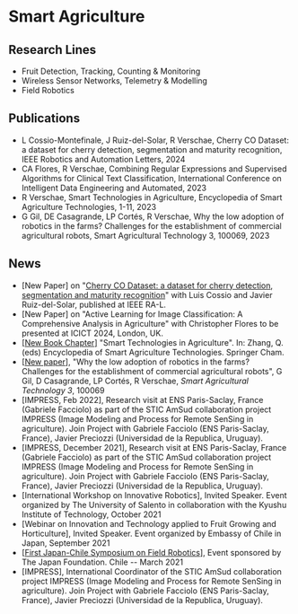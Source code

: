 # Smart Agriculture

## Research Lines
- Fruit Detection, Tracking, Counting & Monitoring
- Wireless Sensor Networks, Telemetry & Modelling
- Field Robotics

## Publications
- L Cossio-Montefinale, J Ruiz-del-Solar, R Verschae, Cherry CO Dataset: a dataset for cherry detection, segmentation and maturity recognition, IEEE Robotics and Automation Letters, 2024
- CA Flores, R Verschae, Combining Regular Expressions and Supervised Algorithms for Clinical Text Classification, International Conference on Intelligent Data Engineering and Automated, 2023
-  R Verschae, Smart Technologies in Agriculture, Encyclopedia of Smart Agriculture Technologies, 1-11, 2023
- G Gil, DE Casagrande, LP Cortés, R Verschae, Why the low adoption of robotics in the farms? Challenges for the establishment of commercial agricultural robots, 
Smart Agricultural Technology 3, 100069, 2023

## News
- [New Paper] on "[Cherry CO Dataset: a dataset for cherry detection, segmentation and maturity recognition](https://ieeexplore.ieee.org/document/10508478)" with Luis Cossio and Javier Ruiz-del-Solar, published at IEEE RA-L.
- [New Paper] on "Active Learning for Image Classification: A Comprehensive Analysis in Agriculture" with Christopher Flores to be presented at ICICT 2024, London, UK.
- [[New Book Chapter]](https://link.springer.com/referenceworkentry/10.1007/978-3-030-89123-7_234-1) "Smart Technologies in Agriculture". In: Zhang, Q. (eds) Encyclopedia of Smart Agriculture Technologies. Springer Cham.
- [[New paper](https://www.sciencedirect.com/science/article/pii/S277237552200034X)], "Why the low adoption of robotics in the farms? Challenges for the establishment of commercial agricultural robots", G Gil, D Casagrande, LP Cortés, R Verschae, _Smart Agricultural Technology 3_, 100069
- [IMPRESS, Feb 2022], Research visit at ENS Paris-Saclay, France (Gabriele Facciolo) as part of the STIC AmSud collaboration project IMPRESS (Image Modeling and Process for Remote SenSing in agriculture). Join Project with Gabriele Facciolo (ENS Paris-Saclay, France), Javier Preciozzi (Universidad de la Republica, Uruguay).
- [IMPRESS, December 2021], Research visit at ENS Paris-Saclay, France (Gabriele Facciolo) as part of the STIC AmSud collaboration project IMPRESS (Image Modeling and Process for Remote SenSing in agriculture). Join Project with Gabriele Facciolo (ENS Paris-Saclay, France), Javier Preciozzi (Universidad de la Republica, Uruguay).
- [International Workshop on Innovative Robotics], Invited Speaker. Event organized by The University of Salento in collaboration with the Kyushu Institute of Technology, October 2021
- [Webinar on Innovation and Technology applied to Fruit Growing and Horticulture], Invited Speaker. Event organized by Embassy of Chile in Japan, September 2021
- [[First Japan-Chile Symposium on Field Robotics](https://sites.google.com/uoh.cl/fieldrobot2019)], Event sponsored by The Japan Foundation. Chile -- March 2021
- [IMPRESS], International Coordinator of the STIC AmSud collaboration project IMPRESS (Image Modeling and Process for Remote SenSing in agriculture). Join Project with Gabriele Facciolo (ENS Paris-Saclay, France), Javier Preciozzi (Universidad de la Republica, Uruguay).
